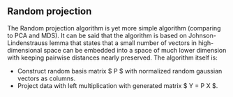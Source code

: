 Random projection
-----------------

The Random projection algorithm is yet more simple algorithm (comparing to PCA and MDS). 
It can be said that the algorithm is based on Johnson-Lindenstrauss lemma that states 
that a small number of vectors in high-dimensional space can be embedded into a 
space of much lower dimension with keeping pairwise distances nearly preserved. 
The algorithm itself is: 

* Construct random basis matrix $ P $ with normalized random gaussian vectors as columns.
* Project data with left multiplication with generated matrix $ Y = P X $.
